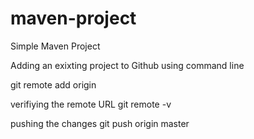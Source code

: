 # maven-project

Simple Maven Project

Adding an exixting project to Github using command line

git remote add origin <URL>

verifiying the remote URL
git remote -v

pushing the changes 
git push origin master


